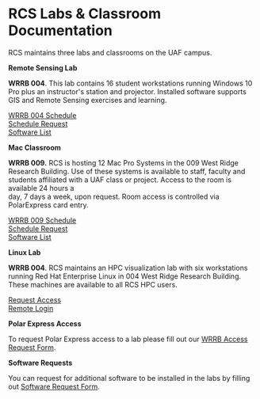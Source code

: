 # RCS Labs & Classroom Documentation



RCS maintains three labs and classrooms on the UAF campus.

**Remote Sensing Lab**

**WRRB 004**. This lab contains 16 student workstations running Windows 10 Pro plus an instructor's station and projector. Installed software supports GIS and Remote Sensing exercises and learning.

[WRRB 004 Schedule](https://www.google.com/calendar/embed?src=alaska.edu_qsldmi5ofcp26b6hob4qu80j54%40group.calendar.google.com&ctz=America/Anchorage)  
[Schedule Request](mailto:uaf-rcs@alaska.edu?subject=WRRB%20Schedule%20Request)  
[Software List](https://www.gi.alaska.edu/research-computing-systems/wrrb-lab-software#wrrb004-software)

**Mac Classroom**

**WRRB 009.** RCS is hosting 12 Mac Pro Systems in the 009 West Ridge Research Building. Use of these systems is available to staff, faculty and students affiliated with a UAF class or project. Access to the room is available 24 hours a  
day, 7 days a week, upon request. Room access is controlled via PolarExpress card entry.

[WRRB 009 Schedule](https://www.google.com/calendar/embed?src=alaska.edu_3933303238333239313939%40resource.calendar.google.com&ctz=America/Anchorage)  
[Schedule Request](mailto:uaf-rcs@alaska.edu?subject=WRRB%20Schedule%20Request)  
[Software List](https://www.gi.alaska.edu/research-computing-systems/wrrb-lab-software#wrrb009-software)

**Linux Lab**

**WRRB 004**. RCS maintains an HPC visualization lab with six workstations running Red Hat Enterprise Linux in 004 West Ridge Research Building. These machines are available to all RCS HPC users.

[Request Access](mailto:uaf-rcs@alaska.edu?subject=Linux%20Lab%20Access%20Request)  
[Remote Login](https://www.gi.alaska.edu/research-computing-systems/remote-login)

**Polar Express Access**

To request Polar Express access to a lab please fill out our [WRRB Access Request Form](https://www.gi.alaska.edu/research-computing-systems/wrrb-access-request).

**Software Requests**

You can request for additional software to be installed in the labs by filling out [Software Request Form](https://www.gi.alaska.edu/research-computing-systems/software-request).

